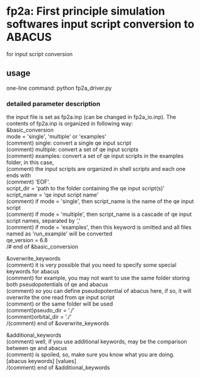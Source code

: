 # fp2a: First principle simulation softwares input script conversion to ABACUS
for input script conversion

## usage  
one-line command: python fp2a_driver.py  
### detailed parameter description  
the input file is set as fp2a.inp (can be changed in fp2a_io.inp). The contents of fp2a.inp is organized in following way:  
&basic_conversion  
    mode = 'single', 'multiple' or 'examples'  
            (comment) single: convert a single qe input script  
            (comment) multiple: convert a set of qe input scripts  
            (comment) examples: convert a set of qe input scripts in the examples folder, in this case,  
            (comment)           the input scripts are organized in shell scripts and each one ends with  
            (comment)           'EOF'.  
    script_dir = 'path to the folder containing the qe input script(s)'  
    script_name = 'qe input script name'  
            (comment) if mode = 'single', then script_name is the name of the qe input script  
            (comment) if mode = 'multiple', then script_name is a cascade of qe input script names, separated by ','  
            (comment) if mode = 'examples', then this keyword is omitted and all files named as 'run_example' will be converted  
    qe_version = 6.8  
/# end of &basic_conversion  
  
&overwrite_keywords  
(comment) it is very possible that you need to specify some special keywords for abacus  
(comment) for example, you may not want to use the same folder storing both pseudopotentials of qe and abacus  
(comment) so you can define pseudopotential of abacus here, if so, it will overwrite the one read from qe input script  
(comment) or the same folder will be used  
    (comment)pseudo_dir = './'  
    (comment)orbital_dir = './'  
/(comment) end of &overwrite_keywords  
  
&additional_keywords  
(comment) well, if you use additional keywords, may be the comparison between qe and abacus  
(comment) is spoiled, so, make sure you know what you are doing.  
    [abacus keywords] [values]  
/(comment) end of &additional_keywords  
